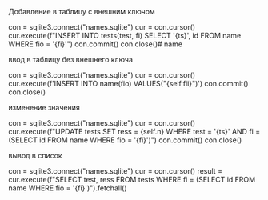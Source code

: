 Добавление в таблицу с внешним ключом


con = sqlite3.connect("names.sqlite")
cur = con.cursor()
cur.execute(f"INSERT INTO tests(test, fi) SELECT '{ts}', id FROM name WHERE fio = '{fi}'")
con.commit()
con.close()# name


ввод в таблицу без внешнего ключа

con = sqlite3.connect("names.sqlite")
cur = con.cursor()
cur.execute(f'INSERT INTO name(fio) VALUES("{self.fii}")')
con.commit()
con.close()

изменение значения


con = sqlite3.connect("names.sqlite")
cur = con.cursor()
cur.execute(f"UPDATE tests SET ress = {self.n} WHERE test = '{ts}' AND fi = (SELECT id FROM name WHERE fio = '{fi}')")
con.commit()
con.close()



вывод в список 

con = sqlite3.connect("names.sqlite")
cur = con.cursor()
result = cur.execute(f"SELECT test, ress FROM tests WHERE fi = (SELECT id FROM name WHERE fio = '{fi}')").fetchall()
